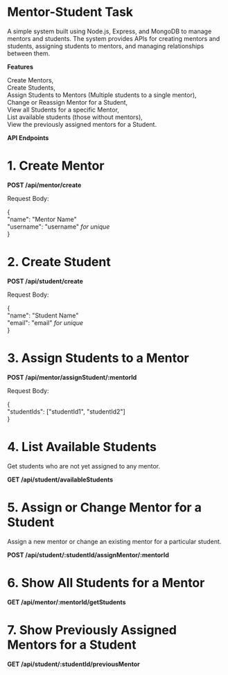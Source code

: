 # Mentor-Student Task 

A simple system built using Node.js, Express, and MongoDB to manage mentors and students. The system provides APIs for creating mentors and students, assigning students to mentors, and managing relationships between them.

**Features**

Create Mentors,<br>
Create Students,<br>
Assign Students to Mentors (Multiple students to a single mentor),<br>
Change or Reassign Mentor for a Student,<br>
View all Students for a specific Mentor,<br>
List available students (those without mentors),<br>
View the previously assigned mentors for a Student.

**API Endpoints**

# 1. Create Mentor

**POST /api/mentor/create**

Request Body:

{<br>
  "name": "Mentor Name"<br>
  "username": "username"  *for unique*<br>
}

# 2. Create Student

**POST /api/student/create**

Request Body:

{<br>
  "name": "Student Name"<br>
  "email": "email"  *for unique*<br>
}

# 3. Assign Students to a Mentor

**POST /api/mentor/assignStudent/:mentorId**

Request Body:

{<br>
  "studentIds": ["studentId1", "studentId2"]<br>
}

# 4. List Available Students
   
Get students who are not yet assigned to any mentor.

**GET /api/student/availableStudents**

# 5. Assign or Change Mentor for a Student

Assign a new mentor or change an existing mentor for a particular student.

**POST /api/student/:studentId/assignMentor/:mentorId**

# 6. Show All Students for a Mentor

**GET /api/mentor/:mentorId/getStudents**

# 7. Show Previously Assigned Mentors for a Student

**GET /api/student/:studentId/previousMentor**

